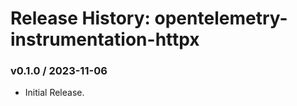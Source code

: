 # Release History: opentelemetry-instrumentation-httpx

### v0.1.0 / 2023-11-06

* Initial Release.
